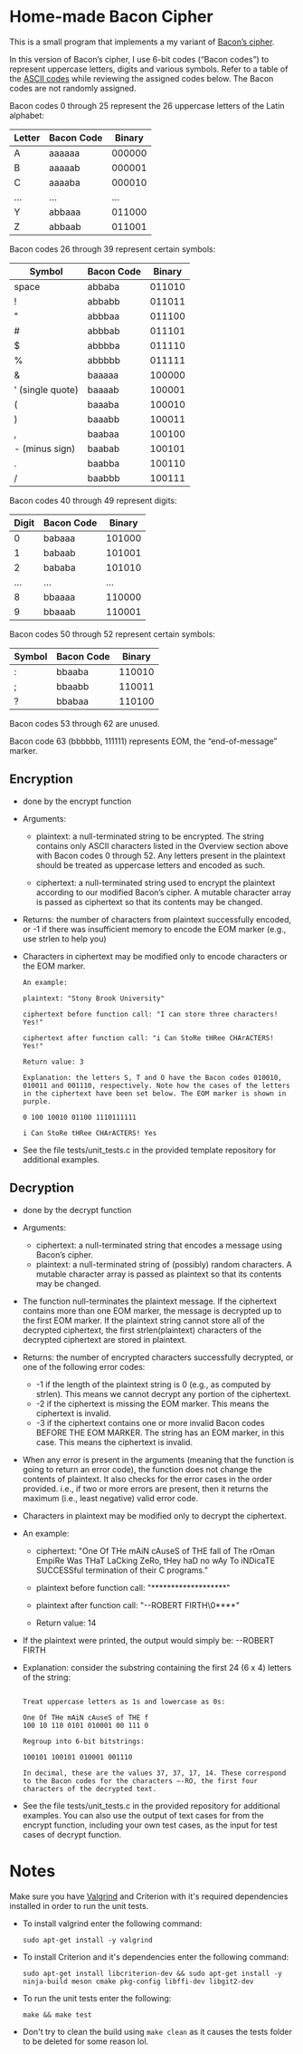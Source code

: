 # Home-made Bacon Cipher 

This is a small program that implements a my variant of [Bacon’s cipher](https://en.wikipedia.org/wiki/Bacon%27s_cipher). 

In this version of Bacon’s cipher, I use 6-bit codes (“Bacon codes”) to represent uppercase letters, digits and various symbols. Refer to a table of the [ASCII codes](https://www.asciitable.com/) while reviewing the assigned codes below. The Bacon codes are not randomly assigned.

Bacon codes 0 through 25 represent the 26 uppercase letters of the Latin alphabet:

| Letter | Bacon Code | Binary |
|--------|------------|--------|
| A      | aaaaaa     | 000000 |
| B      | aaaaab     | 000001 |
| C      | aaaaba     | 000010 |
| …      | …          | …      |
| Y      | abbaaa     | 011000 |
| Z      | abbaab     | 011001 |

Bacon codes 26 through 39 represent certain symbols:

| Symbol           | Bacon Code | Binary |
|------------------|------------|--------|
| space            | abbaba     | 011010 |
| !                | abbabb     | 011011 |
| "                | abbbaa     | 011100 |
| #                | abbbab     | 011101 |
| $                | abbbba     | 011110 |
| %                | abbbbb     | 011111 |
| &                | baaaaa     | 100000 |
| ' (single quote) | baaaab     | 100001 |
| (                | baaaba     | 100010 |
| )                | baaabb     | 100011 |
| ,                | baabaa     | 100100 |
| - (minus sign)   | baabab     | 100101 |
| .                | baabba     | 100110 |
| /                | baabbb     | 100111 |

Bacon codes 40 through 49 represent digits:

| Digit | Bacon Code | Binary |
|-------|------------|--------|
| 0     | babaaa     | 101000 |
| 1     | babaab     | 101001 |
| 2     | bababa     | 101010 |
| …     | …          | …      |
| 8     | bbaaaa     | 110000 |
| 9     | bbaaab     | 110001 |

Bacon codes 50 through 52 represent certain symbols:

| Symbol | Bacon Code | Binary |
|--------|------------|--------|
| :      | bbaaba     | 110010 |
| ;      | bbaabb     | 110011 |
| ?      | bbabaa     | 110100 |

Bacon codes 53 through 62 are unused.

Bacon code 63 (bbbbbb, 111111) represents EOM, the “end-of-message” marker.

## Encryption

- done by the encrypt function
- Arguments:
    - plaintext: a null-terminated string to be encrypted. The string contains only ASCII characters listed in the Overview section above with Bacon codes 0 through 52. Any letters present in the plaintext should be treated as uppercase letters and encoded as such.
        
    - ciphertext: a null-terminated string used to encrypt the plaintext according to our modified Bacon’s cipher. A mutable character array is passed as ciphertext so that its contents may be changed.

- Returns: the number of characters from plaintext successfully encoded, or -1 if there was insufficient memory to encode the EOM marker (e.g., use strlen to help you)

- Characters in ciphertext may be modified only to encode characters or the EOM marker.

    ```
    An example:

    plaintext: "Stony Brook University"
    
    ciphertext before function call: "I can store three characters! Yes!"
    
    ciphertext after function call: "i Can StoRe tHRee CHArACTERS! Yes!"
    
    Return value: 3

    Explanation: the letters S, T and O have the Bacon codes 010010, 010011 and 001110, respectively. Note how the cases of the letters in the ciphertext have been set below. The EOM marker is shown in purple.

    0 100 10010 01100 1110111111
    
    i Can StoRe tHRee CHArACTERS! Yes
- See the file tests/unit_tests.c in the provided template repository for additional examples.

## Decryption

- done by the decrypt function
- Arguments:
    - ciphertext: a null-terminated string that encodes a message using Bacon’s cipher.
    - plaintext: a null-terminated string of (possibly) random characters. A mutable character array is passed as plaintext so that its contents may be changed.

- The function null-terminates the plaintext message. If the ciphertext contains more than one EOM marker, the message is decrypted up to the first EOM marker. If the plaintext string cannot store all of the decrypted ciphertext, the first strlen(plaintext) characters of the decrypted ciphertext are stored in plaintext. 

- Returns: the number of encrypted characters successfully decrypted, or one of the following error codes:

    - -1 if the length of the plaintext string is 0 (e.g., as computed by strlen). This means we cannot decrypt any portion of the ciphertext.
    - -2 if the ciphertext is missing the EOM marker. This means the ciphertext is invalid.
    - -3 if the ciphertext contains one or more invalid Bacon codes BEFORE THE EOM MARKER. The string has an EOM marker, in this case. This means the ciphertext is invalid.


- When any error is present in the arguments (meaning that the function is going to return an error code), the function does not change the contents of plaintext.
It also checks for the error cases in the order provided. i.e., if two or more errors are present, then it returns the maximum (i.e., least negative) valid error code.

- Characters in plaintext may be modified only to decrypt the ciphertext.

- An example:

    - ciphertext: "One Of THe mAiN cAuseS of THE fall of The rOman EmpiRe Was THaT LaCking ZeRo, tHey haD no wAy To iNDicaTE SUCCESSful termination of their C programs."
    
    - plaintext before function call: 	"*******************"
    
    - plaintext after function call: 	"--ROBERT FIRTH\0****"
    - Return value: 14

- If the plaintext were printed, the output would simply be: --ROBERT FIRTH

- Explanation: consider the substring containing the first 24 (6 x 4) letters of the string:

    ```One Of THe mAiN cAuseS of THE f

    Treat uppercase letters as 1s and lowercase as 0s:

    One Of THe mAiN cAuseS of THE f
    100 10 110 0101 010001 00 111 0

    Regroup into 6-bit bitstrings:

    100101 100101 010001 001110

    In decimal, these are the values 37, 37, 17, 14. These correspond to the Bacon codes for the characters –-RO, the first four characters of the decrypted text.

- See the file tests/unit_tests.c in the provided repository for additional examples. You can also use the output of text cases for from the encrypt function, including your own test cases, as the input for test cases of decrypt function.

# Notes

Make sure you have [Valgrind](https://valgrind.org/) and Criterion with it's required dependencies installed in order to run the unit tests.

- To install valgrind enter the following command:

    `sudo apt-get install -y valgrind`

- To install Criterion and it's dependencies enter the following command:
    
    `sudo apt-get install libcriterion-dev && sudo apt-get install -y ninja-build meson cmake pkg-config libffi-dev libgit2-dev`

- To run the unit tests enter the following:

    `make && make test`

- Don't try to clean the build using `make clean` as it causes the tests folder to be deleted for some reason lol.